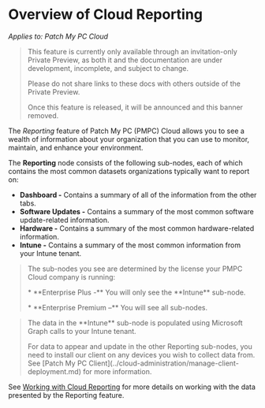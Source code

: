 # Overview of Cloud Reporting

_Applies to: Patch My PC Cloud_

<blockquote class="wp-block-quote is-important">
<p>This feature is currently only available through an invitation-only Private Preview, as both it and the documentation are under development, incomplete, and subject to change.</p>
<p>Please do not share links to these docs with others outside of the Private Preview.</p>
<p>Once this feature is released, it will be announced and this banner removed.</p>
</blockquote>

The _Reporting_ feature of Patch My PC (PMPC) Cloud allows you to see a wealth of information about your organization that you can use to monitor, maintain, and enhance your environment.

The **Reporting** node consists of the following sub-nodes, each of which contains the most common datasets organizations typically want to report on:

* **Dashboard -** Contains a summary of all of the information from the other tabs.
* **Software Updates -** Contains a summary of the most common software update-related information.
* **Hardware -** Contains a summary of the most common hardware-related information.
* **Intune  -** Contains a summary of the most common information from your Intune tenant.

<blockquote class="wp-block-quote is-note">
<p>The sub-nodes you see are determined by the license your PMPC Cloud company is running:</p>
<p>* **Enterprise Plus -** You will only see the **Intune** sub-node.</p>
<p>* **Enterprise Premium –** You will see all sub-nodes.</p>
</blockquote>

<blockquote class="wp-block-quote is-important">
<p>The data in the **Intune** sub-node is populated using Microsoft Graph calls to your Intune tenant.</p>
<p>For data to appear and update in the other Reporting sub-nodes, you need to install our client on any devices you wish to collect data from. See [Patch My PC Client](../cloud-administration/manage-client-deployment.md) for more information.</p>
</blockquote>

See [Working with Cloud Reporting](working-with-cloud-reporting.md) for more details on working with the data presented by the Reporting feature.